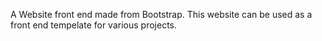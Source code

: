 A Website front end made from Bootstrap. This website can be used as a front end tempelate for various projects.